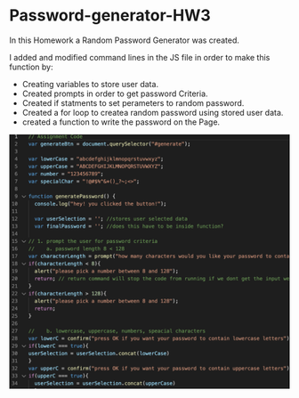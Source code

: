 # Password-generator-HW3

In this Homework a Random Password Generator was created. 

I added and modified command lines in the JS file in order to make this function by:

* Creating variables to store user data.
* Created prompts in order to get password Criteria. 
* Created if statments to set perameters to random password.
* Created a for loop to createa random password using stored user data.
* created a function to write the password on the Page. 

![](./HW2-screenshot.png)